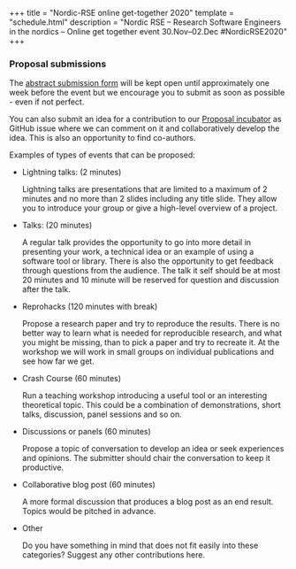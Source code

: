 +++
title = "Nordic-RSE online get-together 2020"
template = "schedule.html"
description = "Nordic RSE – Research Software Engineers in the nordics – Online get together event 30.Nov–02.Dec #NordicRSE2020"
+++

### Proposal submissions

The [abstract submission form](https://indico.neic.no/event/146/) will
be kept open until approximately one week before the event but we encourage
you to submit as soon as possible - even if not perfect.

You can also submit an idea for a contribution to our
[Proposal incubator](https://github.com/nordic-rse/meetups/issues)
as GitHub issue where we can comment on it and collaboratively develop the
idea. This is also an opportunity to find co-authors.

Examples of types of events that can be proposed:

* Lightning talks: (2 minutes)

  Lightning talks are presentations that are limited to a maximum of 2 minutes and no more than 2 slides including
  any title slide. They allow you to introduce your group or give a high-level overview of a project.

* Talks: (20 minutes)

  A regular talk provides the opportunity to go into more detail in presenting your work, a technical idea
  or an example of using a software tool or library. There is also the opportunity to get feedback through
  questions from the audience. The talk it self should be at most 20 minutes and 10 minute will be reserved for
  question and discussion after the talk.

* Reprohacks (120 minutes with break)

  Propose a research paper and try to reproduce the results. There is no better way to learn what
  is needed for reproducible research, and what you might be missing, than to pick a paper and try
  to recreate it. At the workshop we will work in small groups on individual publications and see how far we get.

* Crash Course (60 minutes)

  Run a teaching workshop introducing a useful tool or an interesting theoretical topic. This could
  be a combination of demonstrations, short talks, discussion, panel sessions and so on.

* Discussions or panels (60 minutes)

  Propose a topic of conversation to develop an idea or seek experiences and opinions.
  The submitter should chair the conversation to keep it productive.

* Collaborative blog post (60 minutes)

  A more formal discussion that produces a blog post as an end result.
  Topics would be pitched in advance.

* Other

  Do you have something in mind that does not fit easily into these categories? Suggest any other contributions here.
